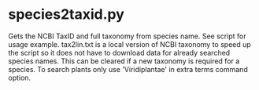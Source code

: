# species2taxid.py
Gets the NCBI TaxID and full taxonomy from species name.
See script for usage example.
tax2lin.txt is a local version of NCBI taxonomy to speed up the script so it does not have to download data for already searched species names. This can be cleared if a new taxonomy is required for a species. To search plants only use 'Viridiplantae' in extra terms command option.
